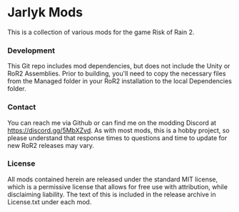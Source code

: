 
[//]: # ( Jarlyk Mods )

# Jarlyk Mods
This is a collection of various mods for the game Risk of Rain 2.  

### Development
This Git repo includes mod dependencies, but does not include the Unity or RoR2 Assemblies.  Prior to building, you'll need to copy the necessary files from the Managed folder in your RoR2 installation to the local Dependencies folder.

### Contact
You can reach me via Github or can find me on the modding Discord at https://discord.gg/5MbXZvd.  As with most mods, this is a hobby project, so please understand that response times to questions and time to update for new RoR2 releases may vary.

### License
All mods contained herein are released under the standard MIT license, which is a permissive license that allows for free use with attribution, while disclaiming liability.  The text of this is included in the release archive in License.txt under each mod.